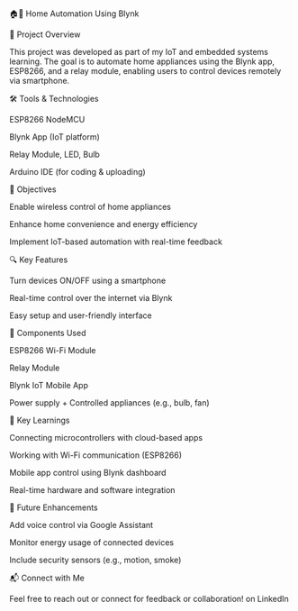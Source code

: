 🏠📱 Home Automation Using Blynk

📌 Project Overview

This project was developed as part of my IoT and embedded systems learning. The goal is to automate home appliances using the Blynk app, ESP8266, and a relay module, enabling users to control devices remotely via smartphone.

🛠 Tools & Technologies

ESP8266 NodeMCU

Blynk App (IoT platform)

Relay Module, LED, Bulb

Arduino IDE (for coding & uploading)


🎯 Objectives

Enable wireless control of home appliances

Enhance home convenience and energy efficiency

Implement IoT-based automation with real-time feedback


🔍 Key Features

Turn devices ON/OFF using a smartphone

Real-time control over the internet via Blynk

Easy setup and user-friendly interface


🔧 Components Used

ESP8266 Wi-Fi Module

Relay Module

Blynk IoT Mobile App

Power supply + Controlled appliances (e.g., bulb, fan)


🔑 Key Learnings

Connecting microcontrollers with cloud-based apps

Working with Wi-Fi communication (ESP8266)

Mobile app control using Blynk dashboard

Real-time hardware and software integration


🚀 Future Enhancements

Add voice control via Google Assistant

Monitor energy usage of connected devices

Include security sensors (e.g., motion, smoke)


📬 Connect with Me

Feel free to reach out or connect for feedback or collaboration! on LinkedIn

